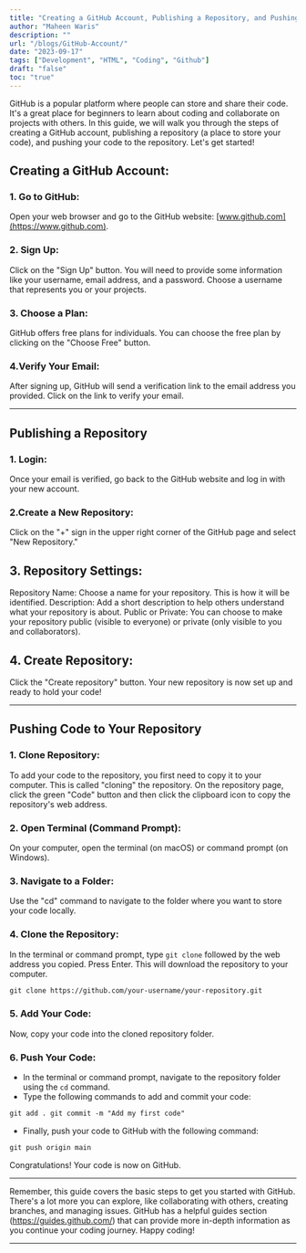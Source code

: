 ```yaml
---
title: "Creating a GitHub Account, Publishing a Repository, and Pushing Code"
author: "Maheen Waris"
description: ""
url: "/blogs/GitHub-Account/"
date: "2023-09-17"
tags: ["Development", "HTML", "Coding", "Github"]
draft: "false"
toc: "true"
---
```


GitHub is a popular platform where people can store and share their code. It's a great place for beginners to learn about coding and collaborate on projects with others. In this guide, we will walk you through the steps of creating a GitHub account, publishing a repository (a place to store your code), and pushing your code to the repository. Let's get started!

## Creating a GitHub Account:

### 1. Go to GitHub:

Open your web browser and go to the GitHub website: [www.github.com](https://www.github.com).

### 2. Sign Up:

Click on the "Sign Up" button. You will need to provide some information like your username, email address, and a password. Choose a username that represents you or your projects.

### 3. Choose a Plan:

GitHub offers free plans for individuals. You can choose the free plan by clicking on the "Choose Free" button.

### 4.Verify Your Email:

After signing up, GitHub will send a verification link to the email address you provided. Click on the link to verify your email.

<hr>

## Publishing a Repository

### 1. Login:

Once your email is verified, go back to the GitHub website and log in with your new account.

### 2.Create a New Repository:

Click on the "+" sign in the upper right corner of the GitHub page and select "New Repository."

## 3. Repository Settings:

Repository Name: Choose a name for your repository. This is how it will be identified.
Description: Add a short description to help others understand what your repository is about.
Public or Private: You can choose to make your repository public (visible to everyone) or private (only visible to you and collaborators).

## 4. Create Repository:

Click the "Create repository" button. Your new repository is now set up and ready to hold your code!

<hr>

## Pushing Code to Your Repository

### 1. Clone Repository:

To add your code to the repository, you first need to copy it to your computer. This is called "cloning" the repository. On the repository page, click the green "Code" button and then click the clipboard icon to copy the repository's web address.

### 2. Open Terminal (Command Prompt):

On your computer, open the terminal (on macOS) or command prompt (on Windows).

### 3. Navigate to a Folder:

Use the "cd" command to navigate to the folder where you want to store your code locally.

### 4. Clone the Repository:

In the terminal or command prompt, type `git clone` followed by the web address you copied. Press Enter. This will download the repository to your computer.

```html
git clone https://github.com/your-username/your-repository.git
```

### 5. Add Your Code:

Now, copy your code into the cloned repository folder.

### 6. Push Your Code:

- In the terminal or command prompt, navigate to the repository folder using the `cd` command.
- Type the following commands to add and commit your code:

```html
git add . git commit -m "Add my first code"
```

- Finally, push your code to GitHub with the following command:

```html
git push origin main
```

Congratulations! Your code is now on GitHub.

<hr>

Remember, this guide covers the basic steps to get you started with GitHub. There's a lot more you can explore, like collaborating with others, creating branches, and managing issues. GitHub has a helpful guides section (https://guides.github.com/) that can provide more in-depth information as you continue your coding journey. Happy coding!

<script src="https://utteranc.es/client.js"
        repo="maheenwaris/Website"
        issue-term="pathname"
        theme="github-dark"
        crossorigin="anonymous"
        async>
</script>

---
